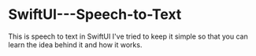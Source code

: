 # SwiftUI---Speech-to-Text
This is speech to text in SwiftUI I've tried to keep it simple so that you can learn the idea behind it and how it works.
